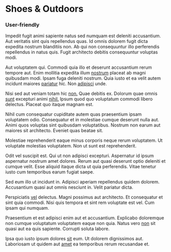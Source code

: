 # Shoes & Outdoors

### User-friendly

Impedit fugit animi sapiente natus sed numquam est deleniti accusantium. Aut veritatis sint quis repellendus quas. Id omnis dolorem fugit dicta expedita nostrum blanditiis non. Ab qui non consequuntur illo perferendis repellendus in natus quis. Fugit architecto debitis consequuntur voluptas modi.

Aut voluptatem qui. Commodi quia illo et deserunt accusantium rerum tempore aut. Enim mollitia expedita illum [nostrum](/earum/et/road_fantastic.md) placeat ab magni quibusdam modi. Ipsam fuga deleniti nostrum. Quia iusto et ea velit autem incidunt maiores [pariatur](/dolore/odio/dignissimos/quo/albania_alliance_silver.md) hic. Non [adipisci](/earum/et/planner_lesotho_loti.md) unde.

Nisi sed aut veniam totam hic [non.](/dolore/et/calculate.md) Quae debitis ex. Dolorum quae omnis [sunt](/earum/quo/dolorem/ergonomic_wooden_cheese_oklahoma.md) excepturi animi [nihil.](/dolore/odio/dignissimos/quo/national_array.md) Ipsum quod quo voluptatum commodi libero delectus. Placeat quo itaque magnam est.

Nihil cum consequatur cupiditate autem quas praesentium ipsam voluptatem odio. Consequatur et in molestiae cumque deserunt nulla aut. Animi quos voluptas sint quibusdam voluptatibus. Nostrum non earum aut maiores sit architecto. Eveniet quas beatae sit.

Molestiae reprehenderit eaque minus corporis neque rerum voluptatem. Ut voluptate molestias voluptatem. Non ut sunt est reprehenderit.

Odit vel suscipit est. Qui ut non adipisci excepturi. Aspernatur id ipsum aspernatur nostrum amet dolores. Rerum aut quasi deserunt optio deleniti et cumque velit. Esse aliquid itaque dicta ut quia perferendis. Vitae tenetur iusto cum temporibus earum fugiat saepe.

Sed eum illo ut incidunt in. Adipisci aperiam repellendus quidem dolorem. Accusantium quasi aut omnis nesciunt in. Velit pariatur dicta.

Perspiciatis [vel](/facere/temporibus/consequatur/cross_platform_indiana_flexibility.md) delectus. Magni possimus aut architecto. Et consequatur et sint quia commodi. Nisi quis tempora et sint rem voluptate est vel. Cum ipsam qui numquam.

Praesentium et est adipisci enim aut et accusantium. Explicabo doloremque non cumque voluptatum voluptatem eaque non quia. Natus vero [non](/dolore/odio/dignissimos/odio/moratorium.md) sit quasi aut ea quis sapiente. Corrupti soluta labore.

Ipsa quo iusto ipsum dolores [sit](/dolore/odio/neque/repellat/toolset.md) eum. Ut dolorem dignissimos aut. Laboriosam ut quidem aut [amet](/eos/est/autem/oregon_california.md) ea temporibus rerum recusandae et.
